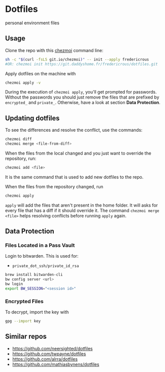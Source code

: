 # Dotfiles

personal environment files

## Usage

Clone the repo with this [chezmoi](https://www.chezmoi.io/) command line:


```sh
sh -c "$(curl -fsLS git.io/chezmoi)" -- init --apply fredericrous
#OR: chezmoi init https://git.daddyshome.fr/fredericrous/dotfiles.git
```

Apply dotfiles on the machine with

```sh
chezmoi apply -v
```

During the execution of `chezmoi apply`, you'll get prompted for passwords.
Without the passwords you should just remove the files that are
prefixed by `encrypted_` and `private_`.
Otherwise, have a look at section **Data Protection**.

## Updating dotfiles

To see the differences and resolve the conflict, use the commands:

```sh
chezmoi diff
chezmoi merge <file-from-diff>
```

When the files from the local changed and you just
want to override the repository, run:

```sh
chezmoi add <file>
```

It is the same command that is used to add new dotfiles to the repo.

When the files from the repository changed, run

```sh
chezmoi apply
```

`apply` will add the files that aren't present in the home folder.
It will asks for every file that has a diff if it should override it.
The command `chezmoi merge <file>` helps resolving conflicts before running `apply` again.

## Data Protection

### Files Located in a Pass Vault

Login to bitwarden. This is used for:

- `private_dot_ssh/private_id_rsa`

```sh
brew install bitwarden-cli
bw config server <url>
bw login
export BW_SESSION="<session id>"
```

### Encrypted Files

To decrypt, import the key with

```sh
gpg --import key
```

## Similar repos

- https://github.com/neersighted/dotfiles
- https://github.com/twpayne/dotfiles
- https://github.com/alrra/dotfiles
- https://github.com/mathiasbynens/dotfiles


